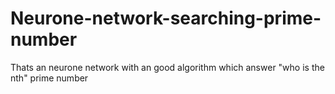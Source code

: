 # Neurone-network-searching-prime-number
Thats an neurone network with an good algorithm which answer "who is the nth" prime number
